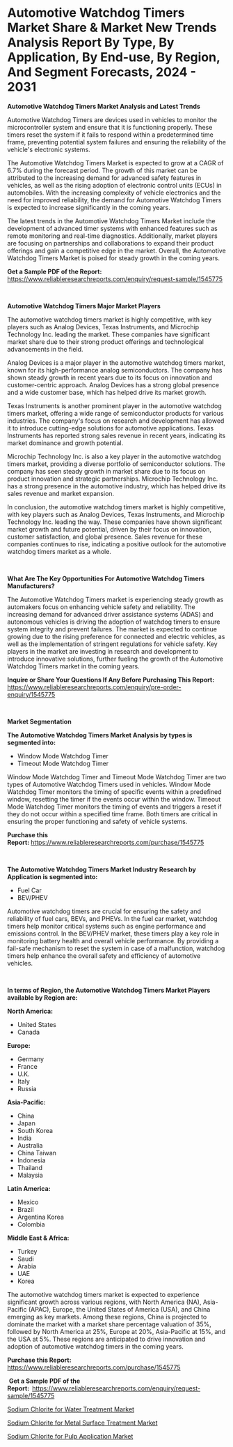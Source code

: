 <p><h1>Automotive Watchdog Timers Market Share & Market New Trends Analysis Report By Type, By Application, By End-use, By Region, And Segment Forecasts, 2024 - 2031</h1></p><p><strong>Automotive Watchdog Timers Market Analysis and Latest Trends</strong></p>
<p><p>Automotive Watchdog Timers are devices used in vehicles to monitor the microcontroller system and ensure that it is functioning properly. These timers reset the system if it fails to respond within a predetermined time frame, preventing potential system failures and ensuring the reliability of the vehicle's electronic systems.</p><p>The Automotive Watchdog Timers Market is expected to grow at a CAGR of 6.7% during the forecast period. The growth of this market can be attributed to the increasing demand for advanced safety features in vehicles, as well as the rising adoption of electronic control units (ECUs) in automobiles. With the increasing complexity of vehicle electronics and the need for improved reliability, the demand for Automotive Watchdog Timers is expected to increase significantly in the coming years.</p><p>The latest trends in the Automotive Watchdog Timers Market include the development of advanced timer systems with enhanced features such as remote monitoring and real-time diagnostics. Additionally, market players are focusing on partnerships and collaborations to expand their product offerings and gain a competitive edge in the market. Overall, the Automotive Watchdog Timers Market is poised for steady growth in the coming years.</p></p>
<p><strong>Get a Sample PDF of the Report:&nbsp;</strong> <a href="https://www.reliableresearchreports.com/enquiry/request-sample/1545775">https://www.reliableresearchreports.com/enquiry/request-sample/1545775</a></p>
<p>&nbsp;</p>
<p><strong>Automotive Watchdog Timers Major Market Players</strong></p>
<p><p>The automotive watchdog timers market is highly competitive, with key players such as Analog Devices, Texas Instruments, and Microchip Technology Inc. leading the market. These companies have significant market share due to their strong product offerings and technological advancements in the field.</p><p>Analog Devices is a major player in the automotive watchdog timers market, known for its high-performance analog semiconductors. The company has shown steady growth in recent years due to its focus on innovation and customer-centric approach. Analog Devices has a strong global presence and a wide customer base, which has helped drive its market growth.</p><p>Texas Instruments is another prominent player in the automotive watchdog timers market, offering a wide range of semiconductor products for various industries. The company's focus on research and development has allowed it to introduce cutting-edge solutions for automotive applications. Texas Instruments has reported strong sales revenue in recent years, indicating its market dominance and growth potential.</p><p>Microchip Technology Inc. is also a key player in the automotive watchdog timers market, providing a diverse portfolio of semiconductor solutions. The company has seen steady growth in market share due to its focus on product innovation and strategic partnerships. Microchip Technology Inc. has a strong presence in the automotive industry, which has helped drive its sales revenue and market expansion.</p><p>In conclusion, the automotive watchdog timers market is highly competitive, with key players such as Analog Devices, Texas Instruments, and Microchip Technology Inc. leading the way. These companies have shown significant market growth and future potential, driven by their focus on innovation, customer satisfaction, and global presence. Sales revenue for these companies continues to rise, indicating a positive outlook for the automotive watchdog timers market as a whole.</p></p>
<p>&nbsp;</p>
<p><strong>What Are The Key Opportunities For Automotive Watchdog Timers Manufacturers?</strong></p>
<p><p>The Automotive Watchdog Timers market is experiencing steady growth as automakers focus on enhancing vehicle safety and reliability. The increasing demand for advanced driver assistance systems (ADAS) and autonomous vehicles is driving the adoption of watchdog timers to ensure system integrity and prevent failures. The market is expected to continue growing due to the rising preference for connected and electric vehicles, as well as the implementation of stringent regulations for vehicle safety. Key players in the market are investing in research and development to introduce innovative solutions, further fueling the growth of the Automotive Watchdog Timers market in the coming years.</p></p>
<p><strong>Inquire or Share Your Questions If Any Before Purchasing This Report:</strong> <a href="https://www.reliableresearchreports.com/enquiry/pre-order-enquiry/1545775">https://www.reliableresearchreports.com/enquiry/pre-order-enquiry/1545775</a></p>
<p>&nbsp;</p>
<p><strong>Market Segmentation</strong></p>
<p><strong>The Automotive Watchdog Timers Market Analysis by types is segmented into:</strong></p>
<p><ul><li>Window Mode Watchdog Timer</li><li>Timeout Mode Watchdog Timer</li></ul></p>
<p><p>Window Mode Watchdog Timer and Timeout Mode Watchdog Timer are two types of Automotive Watchdog Timers used in vehicles. Window Mode Watchdog Timer monitors the timing of specific events within a predefined window, resetting the timer if the events occur within the window. Timeout Mode Watchdog Timer monitors the timing of events and triggers a reset if they do not occur within a specified time frame. Both timers are critical in ensuring the proper functioning and safety of vehicle systems.</p></p>
<p><strong>Purchase this Report:&nbsp;</strong><a href="https://www.reliableresearchreports.com/purchase/1545775">https://www.reliableresearchreports.com/purchase/1545775</a></p>
<p>&nbsp;</p>
<p><strong>The Automotive Watchdog Timers Market Industry Research by Application is segmented into:</strong></p>
<p><ul><li>Fuel Car</li><li>BEV/PHEV</li></ul></p>
<p><p>Automotive watchdog timers are crucial for ensuring the safety and reliability of fuel cars, BEVs, and PHEVs. In the fuel car market, watchdog timers help monitor critical systems such as engine performance and emissions control. In the BEV/PHEV market, these timers play a key role in monitoring battery health and overall vehicle performance. By providing a fail-safe mechanism to reset the system in case of a malfunction, watchdog timers help enhance the overall safety and efficiency of automotive vehicles.</p></p>
<p>&nbsp;</p>
<p><strong>In terms of Region, the Automotive Watchdog Timers Market Players available by Region are:</strong></p>
<p>
    <p> <strong> North America: </strong>
        <ul>
            <li>United States</li>
            <li>Canada</li>
        </ul>
        </p> 
    <p> <strong> Europe: </strong>
        <ul>
            <li>Germany</li>
            <li>France</li>
            <li>U.K.</li>
            <li>Italy</li>
            <li>Russia</li>
        </ul>
        </p> 
    <p> <strong> Asia-Pacific: </strong>
        <ul>
            <li>China</li>
            <li>Japan</li>
            <li>South Korea</li>
            <li>India</li>
            <li>Australia</li>
            <li>China Taiwan</li>
            <li>Indonesia</li>
            <li>Thailand</li>
            <li>Malaysia</li>
        </ul>
        </p> 
    <p> <strong> Latin America: </strong>
        <ul>
            <li>Mexico</li>
            <li>Brazil</li>
            <li>Argentina Korea</li>
            <li>Colombia</li>
        </ul>
        </p> 
    <p> <strong> Middle East & Africa: </strong>
        <ul>
            <li>Turkey</li>
            <li>Saudi</li>
            <li>Arabia</li>
            <li>UAE</li>
            <li>Korea</li>
        </ul>
    </p>
    </p>
<p><p>The automotive watchdog timers market is expected to experience significant growth across various regions, with North America (NA), Asia-Pacific (APAC), Europe, the United States of America (USA), and China emerging as key markets. Among these regions, China is projected to dominate the market with a market share percentage valuation of 35%, followed by North America at 25%, Europe at 20%, Asia-Pacific at 15%, and the USA at 5%. These regions are anticipated to drive innovation and adoption of automotive watchdog timers in the coming years.</p></p>
<p><strong>Purchase this Report: </strong><a href="https://www.reliableresearchreports.com/purchase/1545775">https://www.reliableresearchreports.com/purchase/1545775</a></p>
<p>&nbsp;<strong>Get a Sample PDF of the Report:&nbsp;&nbsp;</strong><a href="https://www.reliableresearchreports.com/enquiry/request-sample/1545775">https://www.reliableresearchreports.com/enquiry/request-sample/1545775</a></p>
<p><strong></strong></p>
<p><p><a href="https://view.publitas.com/reportprime-1/sodium-chlorite-for-water-treatment-market-a-comprehensive-report-of-its-market-share-growth-trends-2023-2030/">Sodium Chlorite for Water Treatment Market</a></p><p><a href="https://view.publitas.com/reportprime-1/sodium-chlorite-for-metal-surface-treatment-market-size-market-share-and-global-market-analysis-report-2023-2030/">Sodium Chlorite for Metal Surface Treatment Market</a></p><p><a href="https://view.publitas.com/reportprime-1/sodium-chlorite-for-pulp-application-market-size-2023-2030-global-industrial-analysis-key-geographical-regions-market-share-top-key-players-product-types-and-forecast-research-report/">Sodium Chlorite for Pulp Application Market</a></p></p>